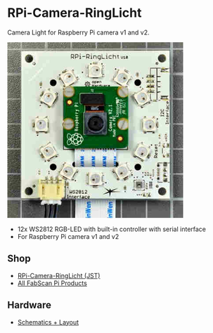 # RPi-Camera-RingLicht
Camera Light for Raspberry Pi camera v1 and v2.

![RPi-Camera-RingLicht](https://github.com/watterott/RPi-Camera-RingLicht/raw/master/hardware/RPi-Camera-RingLicht_v10.jpg)

* 12x WS2812 RGB-LED with built-in controller with serial interface
* For Raspberry Pi camera v1 and v2


## Shop
* [RPi-Camera-RingLicht (JST)](http://www.watterott.com/en/RPi-Ringlight)
* [All FabScan Pi Products](http://www.watterott.com/en/Kits/FabScan)


## Hardware
* [Schematics + Layout](https://github.com/watterott/RPi-Camera-RingLicht/tree/master/hardware)
